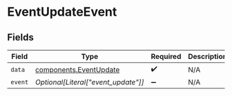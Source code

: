 # EventUpdateEvent


## Fields

| Field                                                            | Type                                                             | Required                                                         | Description                                                      |
| ---------------------------------------------------------------- | ---------------------------------------------------------------- | ---------------------------------------------------------------- | ---------------------------------------------------------------- |
| `data`                                                           | [components.EventUpdate](../../models/components/eventupdate.md) | :heavy_check_mark:                                               | N/A                                                              |
| `event`                                                          | *Optional[Literal["event_update"]]*                              | :heavy_minus_sign:                                               | N/A                                                              |